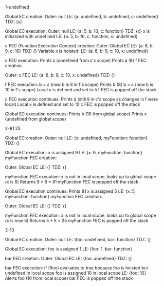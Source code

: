 1-undefined 

Global EC creation:
Outer: null
LE: {a: undefined, b: undefined, c: undefined}
TDZ: {x}

Global EC execution:
Outer: null
LE: {a: 5, b: 10, c: function}
TDZ: {x}
x is initialized with undefined
LE: {a: 5, b: 10, c: function, x: undefined}


c FEC (Function Execution Context) creation:
Outer: Global EC
LE: {a: 8, b: 9, c: 10}
TDZ: {}
Variable x is hoisted: LE: {a: 8, b: 9, c: 10, x: undefined}

c FEC execution:
Prints x (undefined from c's scope)
Prints a (8)
f FEC creation:

Outer: c FEC
LE: {a: 8, b: 9, c: 10, x: undefined}
TDZ: {}

f FEC execution:
b = a (now b is 8 in f's scope)
Prints b (8)
b = c (now b is 10 in f's scope)
Local x is defined and set to 5
f FEC is popped off the stack


c FEC execution continues:
Prints b (still 9 in c's scope as changes in f were local)
Local x is defined and set to 10
c FEC is popped off the stack


Global EC execution continues:
Prints b (10 from global scope)
Prints x (undefined from global scope)

2-81 25

Global EC creation:
Outer: null
LE: {x: undefined, myFunction: function}
TDZ: {}

Global EC execution:
x is assigned 9
LE: {x: 9, myFunction: function}
myFunction FEC creation:

Outer: Global EC
LE: {}
TDZ: {}

myFunction FEC execution:
x is not in local scope, looks up to global scope (x is 9)
Returns 9 * 9 = 81
myFunction FEC is popped off the stack

Global EC execution continues:
Prints 81
x is assigned 5
LE: {x: 5, myFunction: function}
myFunction FEC creation:

Outer: Global EC
LE: {}
TDZ: {}

myFunction FEC execution:
x is not in local scope, looks up to global scope (x is now 5)
Returns 5 * 5 = 25
myFunction FEC is popped off the stack

3-10

Global EC creation:
Outer: null
LE: {foo: undefined, bar: function}
TDZ: {}

Global EC execution:
foo is assigned 1
LE: {foo: 1, bar: function}


bar FEC creation:
Outer: Global EC
LE: {foo: undefined}
TDZ: {}


bar FEC execution:
if (!foo) evaluates to true because foo is hoisted but undefined in local scope
foo is assigned 10 in local scope
LE: {foo: 10}
Alerts foo (10 from local scope)
bar FEC is popped off the stack